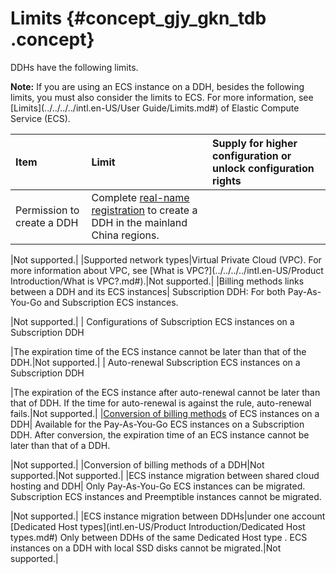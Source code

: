 # Limits {#concept_gjy_gkn_tdb .concept}

DDHs have the following limits.

**Note:** If you are using an ECS instance on a DDH, besides the following limits, you must also consider the limits to ECS. For more information, see [Limits](../../../../intl.en-US/User Guide/Limits.md#) of Elastic Compute Service \(ECS\).

|Item|Limit|Supply for higher configuration or unlock configuration rights|
|:---|:----|:-------------------------------------------------------------|
|Permission to create a DDH| Complete [real-name registration](https://www.alibabacloud.com/help/doc-detail/52595.htm) to create a DDH in the mainland China regions.

 |Not supported.|
|Supported network types|Virtual Private Cloud \(VPC\). For more information about VPC, see [What is VPC?](../../../../intl.en-US/Product Introduction/What is VPC?.md#).|Not supported.|
|Billing methods links between a DDH and its ECS instances| Subscription DDH: For both Pay-As-You-Go and Subscription ECS instances.

 |Not supported.|
| Configurations of Subscription ECS instances on a Subscription DDH

 |The expiration time of the ECS instance cannot be later than that of the DDH.|Not supported.|
| Auto-renewal Subscription ECS instances on a Subscription DDH

 |The expiration of the ECS instance after auto-renewal cannot be later than that of DDH. If the time for auto-renewal is against the rule, auto-renewal fails.|Not supported.|
|[Conversion of billing methods](../../../../intl.en-US/Pricing/Limits.md#) of ECS instances on a DDH| Available for the Pay-As-You-Go ECS instances on a Subscription DDH. After conversion, the expiration time of an ECS instance cannot be later than that of a DDH.

 |Not supported.|
|Conversion of billing methods of a DDH|Not supported.|Not supported.|
|ECS instance migration between shared cloud hosting and DDH| Only Pay-As-You-Go ECS instances can be migrated. Subscription ECS instances and Preemptible instances cannot be migrated.

 |Not supported.|
|ECS instance migration between DDHs|under one account [Dedicated Host types](intl.en-US/Product Introduction/Dedicated Host types.md#) Only between DDHs of the same Dedicated Host type . ECS instances on a DDH with local SSD disks cannot be migrated.|Not supported.|

